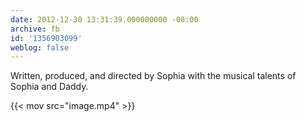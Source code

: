 ```yaml
---
date: 2012-12-30 13:31:39.000000000 -08:00
archive: fb
id: '1356903099'
weblog: false
---
```


Written, produced, and directed by Sophia with the musical talents of Sophia and Daddy.

{{< mov src="image.mp4" >}}

